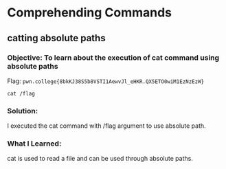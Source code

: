 # Comprehending Commands
## catting absolute paths

### Objective: To learn about the execution of cat command using absolute paths

Flag: `pwn.college{8bkKJ38S5b8VSTI1AewvJl_eHKR.QX5ETO0wiM1EzNzEzW}`

```
cat /flag
```

### Solution: 

I executed the cat command with /flag argument to use absolute path.

### What I Learned: 

cat is used to read a file and can be used through absolute paths.